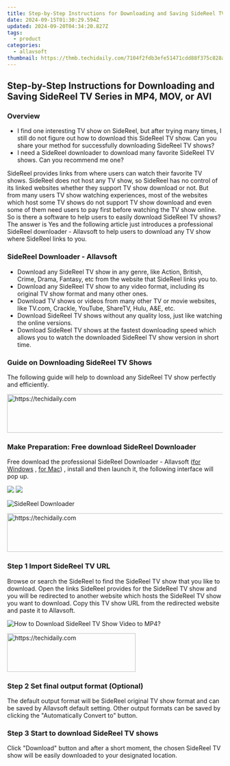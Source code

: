 ```yaml
---
title: Step-by-Step Instructions for Downloading and Saving SideReel TV Series in MP4, MOV, or AVI
date: 2024-09-15T01:30:29.594Z
updated: 2024-09-20T04:34:20.827Z
tags:
  - product
categories:
  - allavsoft
thumbnail: https://thmb.techidaily.com/7104f2fdb3efe51471cdd88f375c828abb8a0fae8ecd95c240012aa4c932f917.jpg
---
```


## Step-by-Step Instructions for Downloading and Saving SideReel TV Series in MP4, MOV, or AVI

### Overview

* I find one interesting TV show on SideReel, but after trying many times, I still do not figure out how to download this SideReel TV show. Can you share your method for successfully downloading SideReel TV shows?
* I need a SideReel downloader to download many favorite SideReel TV shows. Can you recommend me one?

SideReel provides links from where users can watch their favorite TV shows. SideReel does not host any TV show, so SideReel has no control of its linked websites whether they support TV show download or not. But from many users TV show watching experiences, most of the websites which host some TV shows do not support TV show download and even some of them need users to pay first before watching the TV show online. So is there a software to help users to easily download SideReel TV shows? The answer is Yes and the following article just introduces a professional SideReel downloader - Allavsoft to help users to download any TV show where SideReel links to you.

### SideReel Downloader - Allavsoft

* Download any SideReel TV show in any genre, like Action, British, Crime, Drama, Fantasy, etc from the website that SideReel links you to.
* Download any SideReel TV show to any video format, including its original TV show format and many other ones.
* Download TV shows or videos from many other TV or movie websites, like TV.com, Crackle, YouTube, ShareTV, Hulu, A&E, etc.
* Download SideReel TV shows without any quality loss, just like watching the online versions.
* Download SideReel TV shows at the fastest downloading speed which allows you to watch the downloaded SideReel TV show version in short time.

### Guide on Downloading SideReel TV Shows

The following guide will help to download any SideReel TV show perfectly and efficiently.

<!-- affiliate ads begin -->
<a href="https://appsumo.8odi.net/c/5597632/2087389/7443" target="_top" id="2087389">
  <img src="//a.impactradius-go.com/display-ad/7443-2087389" border="0" alt="https://techidaily.com" width="728" height="90"/>
</a>
<img height="0" width="0" src="https://appsumo.8odi.net/i/5597632/2087389/7443" style="position:absolute;visibility:hidden;" border="0" />
<!-- affiliate ads end -->

### Make Preparation: Free download SideReel Downloader

Free download the professional SideReel Downloader - Allavsoft ([for Windows](https://tools.techidaily.com/allavsoft/products/) , [for Mac](https://tools.techidaily.com/allavsoft/products/)) , install and then launch it, the following interface will pop up.

[![](https://www.allavsoft.com/how-to/../images/how-to/free-download-win.jpg)](https://tools.techidaily.com/allavsoft/products/) [![](https://www.allavsoft.com/how-to/../images/how-to/free-download-mac.jpg)](https://tools.techidaily.com/allavsoft/products/)

![SideReel Downloader](https://www.allavsoft.com/how-to/../images/allavsoft/screen-shot-600.jpg)

<!-- affiliate ads begin -->
<a href="https://zebaoaffiliateprogram.pxf.io/c/5597632/2137976/21526" target="_top" id="2137976">
  <img src="//a.impactradius-go.com/display-ad/21526-2137976" border="0" alt="https://techidaily.com" width="728" height="90"/>
</a>
<img height="0" width="0" src="https://zebaoaffiliateprogram.pxf.io/i/5597632/2137976/21526" style="position:absolute;visibility:hidden;" border="0" />
<!-- affiliate ads end -->

### Step 1 Import SideReel TV URL

Browse or search the SideReel to find the SideReel TV show that you like to download. Open the links SideReel provides for the SideReel TV show and you will be redirected to another website which hosts the SideReel TV show you want to download. Copy this TV show URL from the redirected website and paste it to Allavsoft.

![How to Download SideReel TV Show Video to MP4?](https://www.allavsoft.com/how-to/../images/how-to/download-rtmp-video/download-rtmp-video.jpg)

<!-- affiliate ads begin -->
<a href="https://aligracehair.sjv.io/c/5597632/1972665/19272" target="_top" id="1972665">
  <img src="//a.impactradius-go.com/display-ad/19272-1972665" border="0" alt="https://techidaily.com" width="300" height="90"/>
</a>
<img height="0" width="0" src="https://aligracehair.sjv.io/i/5597632/1972665/19272" style="position:absolute;visibility:hidden;" border="0" />
<!-- affiliate ads end -->

### Step 2 Set final output format (Optional)

The default output format will be SideReel original TV show format and can be saved by Allavsoft default setting. Other output formats can be saved by clicking the "Automatically Convert to" button.

### Step 3 Start to download SideReel TV shows

Click "Download" button and after a short moment, the chosen SideReel TV show will be easily downloaded to your designated location.

<ins class="adsbygoogle"
     style="display:block"
     data-ad-format="autorelaxed"
     data-ad-client="ca-pub-7571918770474297"
     data-ad-slot="1223367746"></ins>

<ins class="adsbygoogle"
     style="display:block"
     data-ad-client="ca-pub-7571918770474297"
     data-ad-slot="8358498916"
     data-ad-format="auto"
     data-full-width-responsive="true"></ins>
